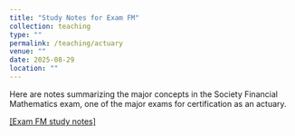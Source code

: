 ```yaml
---
title: "Study Notes for Exam FM"
collection: teaching
type: ""
permalink: /teaching/actuary
venue: ""
date: 2025-08-29
location: ""
---
```


Here are notes summarizing the major concepts in the Society Financial Mathematics exam, one of the major exams for certification as an actuary. 

<a href="exam_fm.pdf">[Exam FM study notes]</a>
